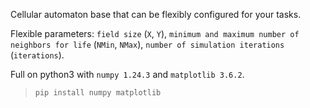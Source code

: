 Cellular automaton base that can be flexibly configured for your tasks.

Flexible parameters: `field size` (`X`, `Y`), `minimum and maximum number of neighbors for life` (`NMin`, `NMax`), `number of simulation iterations` (`iterations`).

Full on python3 with `numpy 1.24.3` and `matplotlib 3.6.2`.
> `pip install numpy matplotlib`
